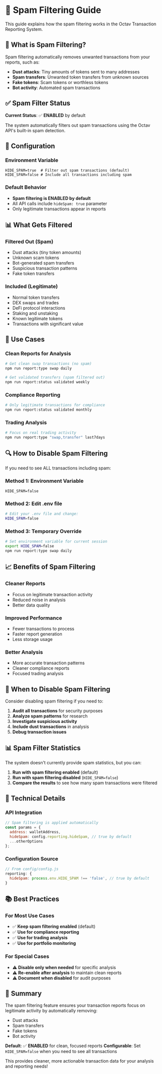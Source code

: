 # 🚫 Spam Filtering Guide

This guide explains how the spam filtering works in the Octav Transaction Reporting System.

## 🎯 **What is Spam Filtering?**

Spam filtering automatically removes unwanted transactions from your reports, such as:
- **Dust attacks**: Tiny amounts of tokens sent to many addresses
- **Spam transfers**: Unwanted token transfers from unknown sources
- **Fake tokens**: Scam tokens or worthless tokens
- **Bot activity**: Automated spam transactions

## ✅ **Spam Filter Status**

**Current Status**: ✅ **ENABLED** by default

The system automatically filters out spam transactions using the Octav API's built-in spam detection.

## 🔧 **Configuration**

### **Environment Variable**
```env
HIDE_SPAM=true  # Filter out spam transactions (default)
HIDE_SPAM=false # Include all transactions including spam
```

### **Default Behavior**
- **Spam filtering is ENABLED by default**
- All API calls include `hideSpam: true` parameter
- Only legitimate transactions appear in reports

## 📊 **What Gets Filtered**

### **Filtered Out (Spam)**
- Dust attacks (tiny token amounts)
- Unknown scam tokens
- Bot-generated spam transfers
- Suspicious transaction patterns
- Fake token transfers

### **Included (Legitimate)**
- Normal token transfers
- DEX swaps and trades
- DeFi protocol interactions
- Staking and unstaking
- Known legitimate tokens
- Transactions with significant value

## 🎯 **Use Cases**

### **Clean Reports for Analysis**
```bash
# Get clean swap transactions (no spam)
npm run report:type swap daily

# Get validated transfers (spam filtered out)
npm run report:status validated weekly
```

### **Compliance Reporting**
```bash
# Only legitimate transactions for compliance
npm run report:status validated monthly
```

### **Trading Analysis**
```bash
# Focus on real trading activity
npm run report:type "swap,transfer" last7days
```

## 🔍 **How to Disable Spam Filtering**

If you need to see ALL transactions including spam:

### **Method 1: Environment Variable**
```env
HIDE_SPAM=false
```

### **Method 2: Edit .env file**
```bash
# Edit your .env file and change:
HIDE_SPAM=false
```

### **Method 3: Temporary Override**
```bash
# Set environment variable for current session
export HIDE_SPAM=false
npm run report:type swap daily
```

## 📈 **Benefits of Spam Filtering**

### **Cleaner Reports**
- Focus on legitimate transaction activity
- Reduced noise in analysis
- Better data quality

### **Improved Performance**
- Fewer transactions to process
- Faster report generation
- Less storage usage

### **Better Analysis**
- More accurate transaction patterns
- Cleaner compliance reports
- Focused trading analysis

## 🚨 **When to Disable Spam Filtering**

Consider disabling spam filtering if you need to:

1. **Audit all transactions** for security purposes
2. **Analyze spam patterns** for research
3. **Investigate suspicious activity**
4. **Include dust transactions** in analysis
5. **Debug transaction issues**

## 📊 **Spam Filter Statistics**

The system doesn't currently provide spam statistics, but you can:

1. **Run with spam filtering enabled** (default)
2. **Run with spam filtering disabled** (`HIDE_SPAM=false`)
3. **Compare the results** to see how many spam transactions were filtered

## 🔧 **Technical Details**

### **API Integration**
```javascript
// Spam filtering is applied automatically
const params = {
  address: walletAddress,
  hideSpam: config.reporting.hideSpam, // true by default
  ...otherOptions
};
```

### **Configuration Source**
```javascript
// From config/config.js
reporting: {
  hideSpam: process.env.HIDE_SPAM !== 'false', // true by default
}
```

## 📚 **Best Practices**

### **For Most Use Cases**
- ✅ **Keep spam filtering enabled** (default)
- ✅ **Use for compliance reporting**
- ✅ **Use for trading analysis**
- ✅ **Use for portfolio monitoring**

### **For Special Cases**
- ⚠️ **Disable only when needed** for specific analysis
- ⚠️ **Re-enable after analysis** to maintain clean reports
- ⚠️ **Document when disabled** for audit purposes

## 🎉 **Summary**

The spam filtering feature ensures your transaction reports focus on legitimate activity by automatically removing:
- Dust attacks
- Spam transfers
- Fake tokens
- Bot activity

**Default**: ✅ **ENABLED** for clean, focused reports
**Configurable**: Set `HIDE_SPAM=false` when you need to see all transactions

This provides cleaner, more actionable transaction data for your analysis and reporting needs!
